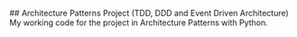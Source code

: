 ## Architecture Patterns Project (TDD, DDD and Event Driven Architecture)
My working code for the project in Architecture Patterns with Python.
